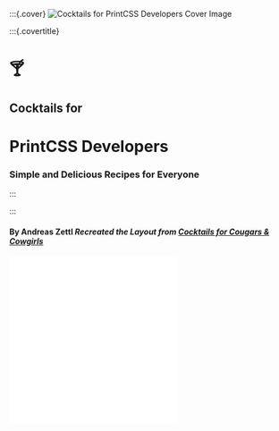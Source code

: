 <!-- @toppage -->
<link rel="stylesheet" href="a4.css" />

:::{.cover}
![Cocktails for PrintCSS Developers Cover Image](https://images.unsplash.com/photo-1560179304-6fc1d8749b23?ixlib=rb-1.2.1&ixid=eyJhcHBfaWQiOjEyMDd9&auto=format&fit=crop&w=1868&q=80)

:::{.covertitle}

# 🍸

## Cocktails for


# PrintCSS **Developers**


### Simple and Delicious Recipes **for Everyone**
:::

:::

#### By **Andreas Zettl** *Recreated the Layout from [Cocktails for Cougars & Cowgirls](https://www.thisgirlwalksintoabar.com/blog/2015/09/its-here-introducing-our-new-cocktail-book-cocktails-for-cougars-cowgirls)*

![rel=content](recipes/mojito.md)
![rel=content](recipes/martini.md)